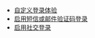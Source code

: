 - [自定义登录体验](../../customize-sie/README.md)
- [启用短信或邮件验证码登录](../../../tutorials/get-started/enable-passcode-sign-in.mdx)
- [启用社交登录](../../../tutorials/get-started/enable-social-sign-in.mdx)
